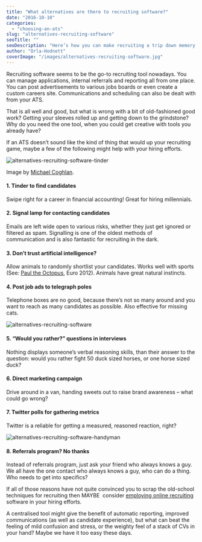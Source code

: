 ```yaml
---
title: "What alternatives are there to recruiting software?"
date: "2016-10-10"
categories:
  - "choosing-an-ats"
slug: "alternatives-recruiting-software"
seoTitle: ""
seoDescription: "Here’s how you can make recruiting a trip down memory lane for some alternative to recruiting software."
author: "Orla-Hodnett"
coverImage: "/images/alternatives-recruiting-software.jpg"
---
```


Recruiting software seems to be the go-to recruiting tool nowadays. You can manage applications, internal referrals and reporting all from one place. You can post advertisements to various jobs boards or even create a custom careers site. Communications and scheduling can also be dealt with from your ATS.

That is all well and good, but what is wrong with a bit of old-fashioned good work? Getting your sleeves rolled up and getting down to the grindstone? Why do you need the one tool, when you could get creative with tools you already have?

If an ATS doesn’t sound like the kind of thing that would up your recruiting game, maybe a few of the following might help with your hiring efforts.

![alternatives-recruiting-software-tinder](/images/alternatives-recruiting-software-tinder-1.jpg "https://www.flickr.com/photos/mikecogh/13300080005")

Image by [Michael Coghlan](https://www.flickr.com/photos/mikecogh/ "Go to Michael Coghlan's photostream").

#### 1\. Tinder to find candidates

Swipe right for a career in financial accounting! Great for hiring millennials.

#### 2\. Signal lamp for contacting candidates

Emails are left wide open to various risks, whether they just get ignored or filtered as spam. Signalling is one of the oldest methods of communication and is also fantastic for recruiting in the dark.

#### 3\. Don’t trust artificial intelligence?

Allow animals to randomly shortlist your candidates. Works well with sports (See: [Paul the Octopus](https://www.theguardian.com/football/2011/apr/07/paul-octopus-euro-2012-pavlik), Euro 2012). Animals have great natural instincts.

#### 4\. Post job ads to telegraph poles

Telephone boxes are no good, because there’s not so many around and you want to reach as many candidates as possible. Also effective for missing cats.

![alternatives-recruiting-software](/images/alternatives-recruiting-software-1.jpg)

#### 5\. “Would you rather?” questions in interviews

Nothing displays someone’s verbal reasoning skills, than their answer to the question: would you rather fight 50 duck sized horses, or one horse sized duck?

#### 6\. Direct marketing campaign

Drive around in a van, handing sweets out to raise brand awareness – what could go wrong?

#### 7\. Twitter polls for gathering metrics

Twitter is a reliable for getting a measured, reasoned reaction, right?

![alternatives-recruiting-software-handyman](/images/alternatives-recruiting-software-handyman.jpg)

#### 8\. Referrals program? No thanks

Instead of referrals program, just ask your friend who always knows a guy. We all have the one contact who always knows a guy, who can do a thing. Who needs to get into specifics?

If all of those reasons have not quite convinced you to scrap the old-school techniques for recruiting then MAYBE  consider [employing online recruiting](http://hirehive.io/blog/why-applicant-tracking-system/) software in your hiring efforts.

A centralised tool might give the benefit of automatic reporting, improved communications (as well as candidate experience), but what can beat the feeling of mild confusion and stress, or the weighty feel of a stack of CVs in your hand? Maybe we have it too easy these days.
